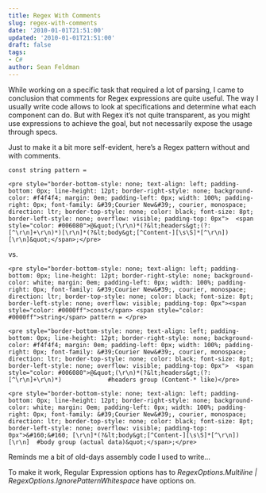 ```yaml
---
title: Regex With Comments
slug: regex-with-comments
date: '2010-01-01T21:51:00'
updated: '2010-01-01T21:51:00'
draft: false
tags:
- C#
author: Sean Feldman
---
```



While working on a specific task that required a lot of parsing, I came to conclusion that comments for Regex expressions are quite useful. The way I usually write code allows to look at specifications and determine what each component can do. But with Regex it’s not quite transparent, as you might use expressions to achieve the goal, but not necessarily expose the usage through specs.

Just to make it a bit more self-evident, here’s a Regex pattern without and with comments.

 
```
const string pattern = 
```
```
<pre style="border-bottom-style: none; text-align: left; padding-bottom: 0px; line-height: 12pt; border-right-style: none; background-color: #f4f4f4; margin: 0em; padding-left: 0px; width: 100%; padding-right: 0px; font-family: &#39;Courier New&#39;, courier, monospace; direction: ltr; border-top-style: none; color: black; font-size: 8pt; border-left-style: none; overflow: visible; padding-top: 0px">  <span style="color: #006080">@&quot;(\r\n)*(?&lt;headers&gt;(?:[^\r\n]+\r\n)*)[\r\n]*(?&lt;body&gt;[^Content-][\s\S]*[^\r\n])[\r\n]&quot;</span>;</pre>
```

vs.

```
<pre style="border-bottom-style: none; text-align: left; padding-bottom: 0px; line-height: 12pt; border-right-style: none; background-color: white; margin: 0em; padding-left: 0px; width: 100%; padding-right: 0px; font-family: &#39;Courier New&#39;, courier, monospace; direction: ltr; border-top-style: none; color: black; font-size: 8pt; border-left-style: none; overflow: visible; padding-top: 0px"><span style="color: #0000ff">const</span> <span style="color: #0000ff">string</span> pattern = </pre>
```
```
<pre style="border-bottom-style: none; text-align: left; padding-bottom: 0px; line-height: 12pt; border-right-style: none; background-color: #f4f4f4; margin: 0em; padding-left: 0px; width: 100%; padding-right: 0px; font-family: &#39;Courier New&#39;, courier, monospace; direction: ltr; border-top-style: none; color: black; font-size: 8pt; border-left-style: none; overflow: visible; padding-top: 0px">  <span style="color: #006080">@&quot;(\r\n)*(?&lt;headers&gt;(?:[^\r\n]+\r\n)*)             #headers group (Content-* like)</pre>
```
```
<pre style="border-bottom-style: none; text-align: left; padding-bottom: 0px; line-height: 12pt; border-right-style: none; background-color: white; margin: 0em; padding-left: 0px; width: 100%; padding-right: 0px; font-family: &#39;Courier New&#39;, courier, monospace; direction: ltr; border-top-style: none; color: black; font-size: 8pt; border-left-style: none; overflow: visible; padding-top: 0px">&#160;&#160; [\r\n]*(?&lt;body&gt;[^Content-][\s\S]*[^\r\n])[\r\n]  #body group (actual data)&quot;</span>;</pre>
```

Reminds me a bit of old-days assembly code I used to write…

To make it work, Regular Expression options has to *RegexOptions.Multiline | RegexOptions.IgnorePatternWhitespace* have options on.


